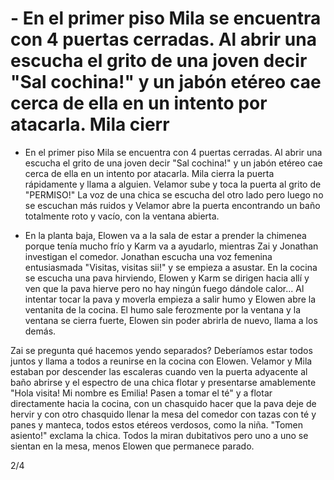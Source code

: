 # - En el primer piso Mila se encuentra con 4 puertas cerradas. Al abrir una escucha el grito de una joven decir "Sal cochina!" y un jabón etéreo cae cerca de ella en un intento por atacarla. Mila cierr

- En el primer piso Mila se encuentra con 4 puertas cerradas. Al abrir una escucha el grito de una joven decir "Sal cochina!" y un jabón etéreo cae cerca de ella en un intento por atacarla. Mila cierra la puerta rápidamente y llama a alguien. Velamor sube y toca la puerta al grito de "PERMISO!" La voz de una chica se escucha del otro lado pero luego no se escuchan más ruidos y Velamor abre la puerta encontrando un baño totalmente roto y vacío, con la ventana abierta.

- En la planta baja, Elowen va a la sala de estar a prender la chimenea porque tenía mucho frío y Karm va a ayudarlo, mientras Zai y Jonathan investigan el comedor. Jonathan escucha una voz femenina entusiasmada "Visitas, visitas sii!" y se empieza a asustar. En la cocina se escucha una pava hirviendo, Elowen y Karm se dirigen hacia allí y ven que la pava hierve pero no hay ningún fuego dándole calor... Al intentar tocar la pava y moverla empieza a salir humo y Elowen abre la ventanita de la cocina. El humo sale ferozmente por la ventana y la ventana se cierra fuerte, Elowen sin poder abrirla de nuevo, llama a los demás.

Zai se pregunta qué hacemos yendo separados? Deberíamos estar todos juntos y llama a todos a reunirse en la cocina con Elowen. Velamor y Mila estaban por descender las escaleras cuando ven la puerta adyacente al baño abrirse y el espectro de una chica flotar y presentarse amablemente "Hola visita! Mi nombre es Emilia! Pasen a tomar el té" y a flotar directamente hacia la cocina, con un chasquido hacer que la pava deje de hervir y con otro chasquido llenar la mesa del comedor con tazas con té y panes y manteca, todos estos etéreos verdosos, como la niña. "Tomen asiento!" exclama la chica. Todos la miran dubitativos pero uno a uno se sientan en la mesa, menos Elowen que permanece parado.

2/4

